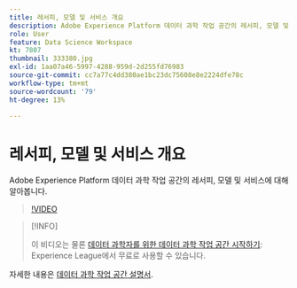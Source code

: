 ```yaml
---
title: 레서피, 모델 및 서비스 개요
description: Adobe Experience Platform 데이터 과학 작업 공간의 레서피, 모델 및 서비스에 대해 알아봅니다.
role: User
feature: Data Science Workspace
kt: 7807
thumbnail: 333380.jpg
exl-id: 1aa07a46-5997-4288-959d-2d255fd76983
source-git-commit: cc7a77c4dd380ae1bc23dc75608e8e2224dfe78c
workflow-type: tm+mt
source-wordcount: '79'
ht-degree: 13%

---
```


# 레서피, 모델 및 서비스 개요

Adobe Experience Platform 데이터 과학 작업 공간의 레서피, 모델 및 서비스에 대해 알아봅니다.

>[!VIDEO](https://video.tv.adobe.com/v/333380?quality=12&learn=on)

>[!INFO]
>
> 이 비디오는 물론 [데이터 과학자를 위한 데이터 과학 작업 공간 시작하기](https://experienceleague.adobe.com/?recommended=ExperiencePlatform-U-1-2021.1.dsw): Experience League에서 무료로 사용할 수 있습니다.

자세한 내용은 [데이터 과학 작업 공간 설명서](https://experienceleague.adobe.com/docs/experience-platform/data-science-workspace/home.html).
